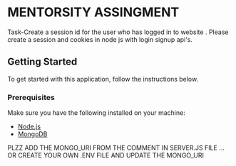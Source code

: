 # MENTORSITY ASSINGMENT

Task-Create a session id for the user who has logged in to website . Please create a session and cookies in node js with login signup api's.

## Getting Started

To get started with this application, follow the instructions below.

### Prerequisites

Make sure you have the following installed on your machine:

- [Node.js](https://nodejs.org/)
- [MongoDB](https://www.mongodb.com/)

PLZZ ADD THE MONGO_URI FROM THE COMMENT IN SERVER.JS FILE ... OR CREATE YOUR OWN .ENV FILE AND UPDATE THE MONGO_URI




